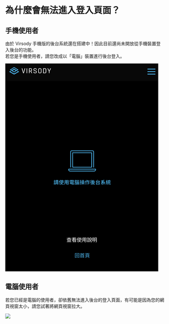 # 為什麼會無法進入登入頁面？

## 手機使用者

由於 Virsody 手機版的後台系統還在搭建中！因此目前還尚未開放從手機裝置登入後台的功能。\
若您是手機使用者，請您改成以「電腦」裝置進行後台登入。

<img src="../.gitbook/assets/Group 2 (1).png" alt="" data-size="original">

## 電腦使用者

若您已經是電腦的使用者，卻依舊無法進入後台的登入頁面，有可能是因為您的網頁視窗太小，請您試著將網頁視窗拉大。

![](../.gitbook/assets/02.gif)





